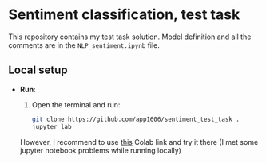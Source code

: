 # Sentiment classification, test task

This repository contains my test task solution. 
Model definition and all the comments are in the `NLP_sentiment.ipynb` file. 

## Local setup

- **Run**:

    1. Open the terminal and run:
        ```bash
        git clone https://github.com/app1606/sentiment_test_task .
        jupyter lab
        ```
    
    However, I recommend to use [this](https://colab.research.google.com/drive/1VRjwCuUk80reWUk2OxZjosBrfpNEZcrD#scrollTo=QgTPpkaWhUXL) Colab link and try it there (I met some jupyter notebook problems while running locally)
